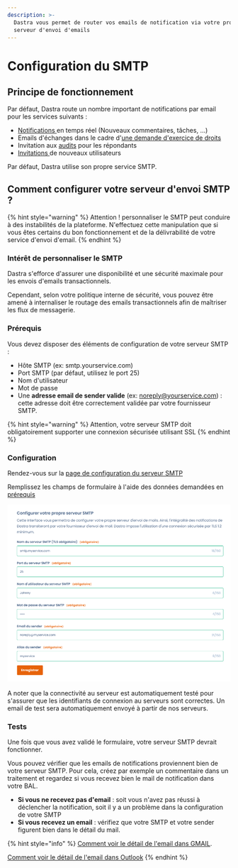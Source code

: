```yaml
---
description: >-
  Dastra vous permet de router vos emails de notification via votre propre
  serveur d'envoi d'emails
---
```


# Configuration du SMTP

## Principe de fonctionnement

Par défaut, Dastra route un nombre important de notifications par email pour les services suivants :&#x20;

* [Notifications ](notifications.md)en temps réel (Nouveaux commentaires, tâches, ...)
* Emails d'échanges dans le cadre d'[une demande d'exercice de droits](../gerer-les-exercices-des-droits/)
* Invitation aux [audits](../audit/) pour les répondants
* [Invitations ](../../commencer/commencer/inviter-utilisateurs.md)de nouveaux utilisateurs

Par défaut, Dastra utilise son propre service SMTP.

## Comment configurer votre serveur d'envoi SMTP ?

{% hint style="warning" %}
Attention ! personnaliser le SMTP peut conduire à des instabilités de la plateforme. N'effectuez cette manipulation que si vous êtes certains du bon fonctionnement et de la délivrabilité de votre service d'envoi d'email.
{% endhint %}

### Intérêt de personnaliser le SMTP

Dastra s'efforce d'assurer une disponibilité et une sécurité maximale pour les envois d'emails transactionnels.&#x20;

Cependant, selon votre politique interne de sécurité, vous pouvez être amené à internaliser le routage des emails transactionnels afin de maîtriser les flux de messagerie.

### Prérequis

Vous devez disposer des éléments de configuration de votre serveur SMTP :&#x20;

* Hôte SMTP (ex: smtp.yourservice.com)
* Port SMTP (par défaut, utilisez le port 25)
* Nom d'utilisateur
* Mot de passe
* Une **adresse email de sender valide** (ex: noreply@yourservice.com) : cette adresse doit être correctement validée par votre fournisseur SMTP.

{% hint style="warning" %}
Attention, votre serveur SMTP doit obligatoirement supporter une connexion sécurisée utilisant SSL
{% endhint %}

### Configuration

Rendez-vous sur la [page de configuration du serveur SMTP](https://app.dastra.eu/general-settings/smtp)

Remplissez les champs de formulaire à l'aide des données demandées en [prérequis](configuration-du-smtp.md#prerequis)

![](<../../.gitbook/assets/image (249) (1).png>)

A noter que la connectivité au serveur est automatiquement testé pour s'assurer que les identifiants de connexion au serveurs sont correctes. Un email de test sera automatiquement envoyé à partir de nos serveurs.

### Tests

Une fois que vous avez validé le formulaire, votre serveur SMTP devrait fonctionner.

Vous pouvez vérifier que les emails de notifications proviennent bien de votre serveur SMTP. Pour cela, créez par exemple un commentaire dans un traitement et regardez si vous recevez bien le mail de notification dans votre BAL.

* **Si vous ne recevez pas d'email** : soit vous n'avez pas réussi à déclencher la notification, soit il y a un problème dans la configuration de votre SMTP
* **Si vous recevez un email** : vérifiez que votre SMTP et votre sender figurent bien dans le détail du mail.&#x20;

{% hint style="info" %}
[Comment voir le détail de l'email dans GMAIL](https://support.google.com/mail/answer/29436?hl=fr).&#x20;

[Comment voir le détail de l'email dans Outlook](https://support.microsoft.com/fr-fr/office/afficher-les-en-t%C3%AAtes-de-message-internet-dans-outlook-cd039382-dc6e-4264-ac74-c048563d212c)
{% endhint %}
